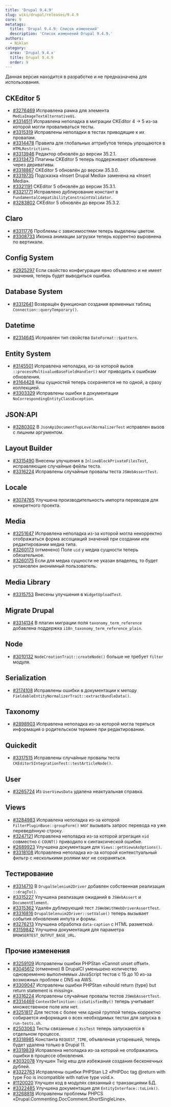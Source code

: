 ```yaml
---
title: 'Drupal 9.4.9'
slug: wiki/drupal/releases/9.4.9
core: 9
metatags:
  title: 'Drupal 9.4.9: Список изменений'
  description: 'Список изменений Drupal 9.4.9.'
authors:
  - Niklan
category:
  area: 'Drupal 9.4.x'
  title: Drupal 9.4.9
  order: 9
---
```


<Aside type="warning">

Данная версия находится в разработке и не предназначена для использования.

</Aside>

## CKEditor 5

- [#3276469](https://www.drupal.org/node/3276469) Исправлена рамка для элемента `MediaImageTextAlternativeUi`.
- [#3314511](https://www.drupal.org/node/3314511) Исправлена неполадка в миграции CKEditor 4 → 5 из-за которой могли проваливаться тесты.
- [#3315319](https://www.drupal.org/node/3315319) Исправлены неполадки в тестах приводящие к их провалам.
- [#3314478](https://www.drupal.org/node/3314478) Правила для глобальных аттрибутов теперь упрощаются в `HTMLRestrictions`.
- [#3313946](https://www.drupal.org/node/3313946) Редактор обновлён до версии 35.2.1.
- [#3313473](https://www.drupal.org/node/3313473) Плагины CKEditor 5 теперь поддерживают объявление через деривативы.
- [#3318867](https://www.drupal.org/node/3318867) CKEditor 5 обновлён до версии 35.3.0.
- [#3319735](https://www.drupal.org/node/3319735) Подсказка «Insert Drupal Media» заменена на «Insert Media».
- [#3321191](https://www.drupal.org/node/3321191) CKEditor 5 обновлён до версии 35.3.1.
- [#3321771](https://www.drupal.org/node/3321771) Исправлено дублирование констант в `FundamentalCompatibilityConstraintValidator`. 
- [#3283802](https://www.drupal.org/node/3283802) CKEditor 5 обновлён до версии 35.3.2.

## Claro

- [#3311776](https://www.drupal.org/node/3311776) Проблемы с зависимостями теперь выделены цветом.
- [#3308733](https://www.drupal.org/node/3308733) Иконка анимации загрузки теперь корректно выровнена по вертикали.

## Config System

- [#2925297](https://www.drupal.org/node/2925297) Если свойство конфигурации явно объявлено и не имеет значения, теперь будет выводиться ошибка.

## Database System

- [#3312641](https://www.drupal.org/node/3312641) Возвращён функционал создания временных таблиц `Connection::queryTemporary()`.

## Datetime

- [#2314645](https://www.drupal.org/node/2314645) Исправлен тип свойства `DateFormat::$pattern`.

## Entity System

- [#3145501](https://www.drupal.org/node/3145501) Исправлена неполадка, из-за которой вызов `::processMultivalueBaseFieldHandler()` мог приводить к ошибкам обновления.
- [#3164428](https://www.drupal.org/node/3164428) Кеш сущностей теперь сохраняется не по одной, а сразу коллекцией.
- [#3303329](https://www.drupal.org/node/3303329) Исправлены ошибки в документации `NoCorrespondingEntityClassException`.

## JSON:API

- [#3280302](https://www.drupal.org/node/3280302) В `JsonApiDocumentTopLevelNormalizerTest` исправлен вызов с лишним аргументом.

## Layout Builder

- [#3315490](https://www.drupal.org/node/3315490) Внесены улучшения в `InlineBlockPrivateFilesTest`, исправляющие случайные фейлы теста.
- [#3316224](https://www.drupal.org/node/3316224) Исправлены случайные провалы теста `JSWebAssertTest`.

## Locale

- [#3074765](https://www.drupal.org/node/3074765) Улучшена производительность импорта переводов для конкретного проекта.

## Media

- [#3251647](https://www.drupal.org/node/3251647) Исправлена неполадка из-за которой могла некорректно отображаться форма ассоциаций значений при создании или редактировании медиа типа.
- [#3260173](https://www.drupal.org/node/3260173) (отменено) Поле `uid` у медиа сущности теперь обязательное. 
- [#3260175](https://www.drupal.org/node/3260175) Если для медиа сущности не указан владелец, то будет установлен анонимный пользователь.

## Media Library

- [#3315753](https://www.drupal.org/node/3315753) Внесены улучшения в `WidgetUploadTest`.

## Migrate Drupal

- [#3314134](https://www.drupal.org/node/3314134) В плагин миграции поля `taxonomy_term_reference` добавлена поддержка `i18n_taxonomy_term_reference_plain`.

## Node

- [#3010132](https://www.drupal.org/node/3010132) `NodeCreationTrait::createNode()` больше не требует `filter` модуля.

## Serialization

- [#3174108](https://www.drupal.org/node/3174108) Исправлены ошибки в документации к методу `FieldableEntityNormalizerTrait::extractBundleData()`.

## Taxonomy

- [#2898903](https://www.drupal.org/node/2898903) Исправлена неполадка из-за которой могла теряться информация о родительском термине при редактировании.

## Quickedit

- [#3317515](https://www.drupal.org/node/3317515) Исправлены случайные провалы теста `CKEditor5IntegrationTest::testArticleNode()`.

## User

- [#3265724](https://www.drupal.org/node/3265724) Из `UserViewsData` удалена неактуальная справка.

## Views

- [#3284983](https://www.drupal.org/node/3284983) Исправлена неполадка из-за которой `FilterPluginBase::groupForm()` мог вызывать запрос перевода на уже переведённую строку.
- [#3247121](https://www.drupal.org/node/3247121) Исправлена неполадка из-за которой агрегация `nid` совместно с `COUNT()` приводило к синтаксической ошибке.
- [#2689923](https://www.drupal.org/node/2689923) Улучшена документация для `Views::getViewsAsOptions()`.
- [#3318108](https://www.drupal.org/node/3318108) Исправлена неполадка из-за которой контекстуальный фильтр с несколькими ролями мог не сохраняться. 

## Тестирование

- [#3314710](https://www.drupal.org/node/3314710) В `DrupalSelenium2Driver` добавлен собственная реализация `::dragTo()`.
- [#3315227](https://www.drupal.org/node/3315227) Улучшена реализация ожиданий в `JSWebAssert` и `DocumentElement`.
- [#3315362](https://www.drupal.org/node/3315362) Удалён дублирующий тест `JSWebWithWebDriverAssertTest`.
- [#3316816](https://www.drupal.org/node/3316816) `DrupalSelenuim2Driver::setValue()` теперь вызывает события обновления инпута и формы.
- [#3276213](https://www.drupal.org/node/3276213) Улучшена обработка `data-caption` с HTML разметкой.
- [#3159842](https://www.drupal.org/node/3159842) Улучшена документация для параметра `BROWSERTEST_OUTPUT_BASE_URL`.

## Прочие изменения

- [#3259109](https://www.drupal.org/node/3259109) Исправлены ошибки PHPStan «Cannot unset offset».
- [#3045612](https://www.drupal.org/node/3045612) (отменено) В DrupalCI уменьшено количество одновременно выполняемых JavaScript тестов с 15 до 10 из-за возможных проблем с DNS на AWS.
- [#3309047](https://www.drupal.org/node/3309047) Исправлены ошибки PHPStan «should return {type} but return statement is missing».
- [#3316224](https://www.drupal.org/node/3316224) Исправлены случайные провалы тестов `JSWebAssertTest`.
- [#3314469](https://www.drupal.org/node/3314469) `ContextDefinition::isSatisfiedBy()` теперь учитывает множественное поле или нет.
- [#3251817](https://www.drupal.org/node/3251817) Для тестов с более чем одной группой теперь корректно собирается информация о всех необходимых тестах для запуска в `run-tests.sh`.
- [#2503063](https://www.drupal.org/node/2503063) Тесты связанные с `XssTest` теперь запускаются в отдельном процессе.
- [#3318985](https://www.drupal.org/node/3318985) Константа `REQUEST_TIME`, объявленая устаревшей, теперь будет удалена только в Drupal 11.
- [#3319839](https://www.drupal.org/node/3319839) Исправлена неполадка из-за которой не отображались ошибки в процессе обновления.
- [#3032078](https://www.drupal.org/node/3032078) Улучшен Twig кеш для избежания создания бесконечных дублей.
- [#3322763](https://www.drupal.org/node/3322763) Исправлены ошибки PHPStan L2 «PHPDoc tag @return with type Foo is incompatible with native type void.».
- [#1120020](https://www.drupal.org/node/1120020) Улучшен код в модулях связанный с транзакциями БД.
- [#3322485](https://www.drupal.org/node/3322485) Улучшена документация для `EntityInterface::toLink()`.
- [#3268818](https://www.drupal.org/node/3268818) Исправлены проблемы PHPCS «Drupal.Commenting.DocComment.ShortSingleLine».
